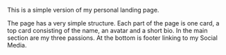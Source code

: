 This is a simple version of my personal landing page. 

The page has a very simple structure. Each part of the page is one card, a top card consisting of the name, an avatar and a short bio. In the main section are my three passions. At the bottom is footer linking to my Social Media. 
